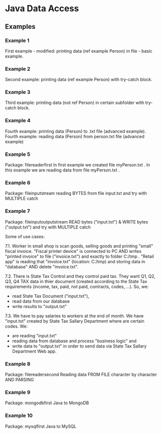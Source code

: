 # Java Data Access 

## Examples

### Example 1 

First example - modified: printing data (ref example Person) in file - basic example.

### Example 2

Second example: printing data (ref example Person) with try-catch block.

### Example 3

Third example: printing data (not ref Person) in certain subfolder with try-catch block.

### Example 4

Fourth example: printing data (Person) to .txt file (advanced example).
Fourth example: reading data (Person) from person.txt file (advanced example)

### Example 5

Package: filereaderfirst
In first example we created file myPerson.txt . In this example we are reading data from file myPerson.txt .

### Example 6

Package: fileinputstream
reading BYTES from file input.txt and try with MULTIPLE catch

### Example 7

Package: fileinputoutputstream
READ bytes ("input.txt") & WRITE bytes ("output.txt") and try with MULTIPLE catch

Some of use cases:

7.1.
Worker in small shop is scan goods, selling goods and printing "small" fiscal invoice.
"Fiscal printer device" is connected to PC AND writes "printed invoice" to file ("invoice.txt") and exactly to folder C:/tmp . "Retail app" is reading that "invoice.txt" (location: C:/tmp) and storing data in "database" AND delete "invoice.txt".

7.2.
There is State Tax Control and they control paid tax.
They want Q1, Q2, Q3, Q4 TAX data in thier document (created according to the State Tax requirements (income, tax, paid, not paid, contracts, codes, ...). So, we:
- read State Tax Document ("input.txt"),
- read data from our database
- write results to "output.txt"

7.3.
We have to pay salaries to workers at the end of month.
We have "input.txt" created by State Tax Sallary Department where are certain codes. We:
- are reading "input.txt"
- reading data from database and process "business logic" and
- write data to "output.txt" in order to send data via State Tax Sallary Department Web app.

### Example 8

Package: filereadersecond
Reading data FROM FILE character by character AND PARSING

### Example 9

Package: mongodbfirst
Java to MongoDB

### Example 10

Package: mysqlfirst
Java to MySQL



